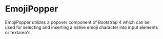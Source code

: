 # EmojiPopper
EmojiPopper utilizes a popover component of Bootstrap 4 which can be used for selecting and inserting a native emoji character into input elements or textarea's.
